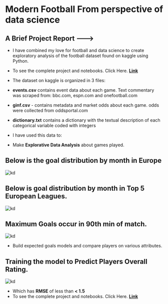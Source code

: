 # Modern Football From perspective of data science

## A Brief Project Report --->

* I have combined my love for football and data science to create exploratory analysis of the football  dataset found on kaggle using Python.

* To see the complete project and notebooks. Click Here. [**Link**](https://github.com/shadab4150/Modern-Football-From-perspective-of-data-science)


* The dataset on kaggle is organized in 3 files:

* **events.csv** contains event data about each game. Text commentary was scraped from: bbc.com, espn.com and onefootball.com
* **ginf.csv** - contains metadata and market odds about each game. odds were collected from oddsportal.com
* **dictionary.txt** contains a dictionary with the textual description of each categorical variable coded with integers

* I have used this data to:

* Make **Explorative Data Analysis** about  games played.

## Below is the goal distribution by month in Europe

![kd](https://i.ibb.co/RyGdQbX/download.png)

## Below is goal distribution by month in Top 5 European Leagues.

![kd](https://i.ibb.co/XSJrYjc/Screenshot-479.png)

## Maximum Goals occur in 90th min of match.

![kd](https://i.ibb.co/Brfg6FM/Screenshot-483.png)

* Build expected goals models and compare players on various attributes.

## Training the model to Predict Players **Overall Rating**.

![kd](https://i.ibb.co/xsxFsnY/Eurpean-soccer-regression.png)

* Which has **RMSE** of less than **< 1.5**
* To see the complete project and notebooks. Click Here. [**Link**](https://github.com/shadab4150/Modern-Football-From-perspective-of-data-science)

